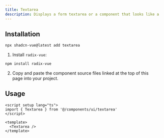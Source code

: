 ```yaml
---
title: Textarea
description: Displays a form textarea or a component that looks like a textarea.
---
```


<ComponentPreview name="TextareaDemo" /> 


## Installation

```bash
npx shadcn-vue@latest add textarea
```

<ManualInstall>

1. Install `radix-vue`:

```bash
npm install radix-vue
```

2. Copy and paste the component source files linked at the top of this page into your project.
</ManualInstall>

## Usage

```vue
<script setup lang="ts">
import { Textarea } from '@/components/ui/textarea'
</script>

<template>
  <Textarea />
</template>
```